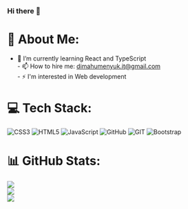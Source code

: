 ### Hi there :metal:
# 💫 About Me:
- 🌱 I’m currently learning React and TypeScript<br>- 📫 How to hire me: dimahumenyuk.it@gmail.com<br>- :zap: I'm interested in Web development
# 💻 Tech Stack:
![CSS3](https://img.shields.io/badge/css3-%231572B6.svg?style=for-the-badge&logo=css3&logoColor=white) ![HTML5](https://img.shields.io/badge/html5-%23E34F26.svg?style=for-the-badge&logo=html5&logoColor=white) ![JavaScript](https://img.shields.io/badge/javascript-%23323330.svg?style=for-the-badge&logo=javascript&logoColor=%23F7DF1E) ![GitHub](https://img.shields.io/badge/GitHub-%23121011.svg?style=for-the-badge&logo=github&logoColor=white) ![GIT](https://img.shields.io/badge/Git-fc6d26?style=for-the-badge&logo=git&logoColor=white) ![Bootstrap](https://img.shields.io/badge/bootstrap-%238511FA.svg?style=for-the-badge&logo=bootstrap&logoColor=white)
# 📊 GitHub Stats:
![](https://github-readme-stats.vercel.app/api?username=dimahumenyuk2012)<br/>
![](https://github-readme-streak-stats.herokuapp.com/?user=dimahumenyuk2012&theme=dark&hide_border=false)<br/>
![](https://github-readme-stats.vercel.app/api/top-langs/?username=dimahumenyuk2012&theme=dark&hide_border=false&include_all_commits=false&count_private=false&layout=compact)
